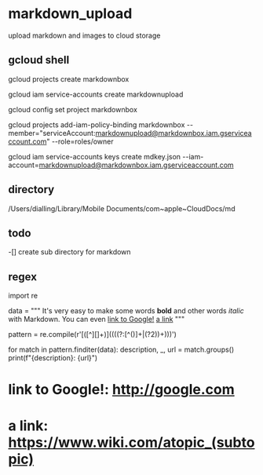 # markdown_upload
upload markdown and images to cloud storage 

## gcloud shell
gcloud projects  create markdownbox


gcloud iam service-accounts create markdownupload

gcloud config set project markdownbox


gcloud projects add-iam-policy-binding markdownbox --member="serviceAccount:markdownupload@markdownbox.iam.gserviceaccount.com" --role=roles/owner

gcloud iam service-accounts keys create mdkey.json --iam-account=markdownupload@markdownbox.iam.gserviceaccount.com


## directory
/Users/dialling/Library/Mobile Documents/com~apple~CloudDocs/md


## todo

-[] create sub directory for markdown 


## regex
import re

data = """
It's very easy to make some words **bold** and other words *italic* with Markdown. 
You can even [link to Google!](http://google.com)
[a link](https://www.wiki.com/atopic_(subtopic))
"""

pattern = re.compile(r'\[([^][]+)\](\(((?:[^()]+|(?2))+)\))')

for match in pattern.finditer(data):
    description, _, url = match.groups()
    print(f"{description}: {url}")

# link to Google!: http://google.com
# a link: https://www.wiki.com/atopic_(subtopic)